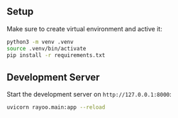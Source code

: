## Setup

Make sure to create virtual environment and active it:

```bash
python3 -m venv .venv
source .venv/bin/activate
pip install -r requirements.txt
```

## Development Server

Start the development server on `http://127.0.0.1:8000`:

```bash
uvicorn rayoo.main:app --reload
```

